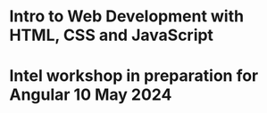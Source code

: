 # Intro to Web Development with HTML, CSS and JavaScript

# Intel workshop in preparation for Angular 10 May 2024
